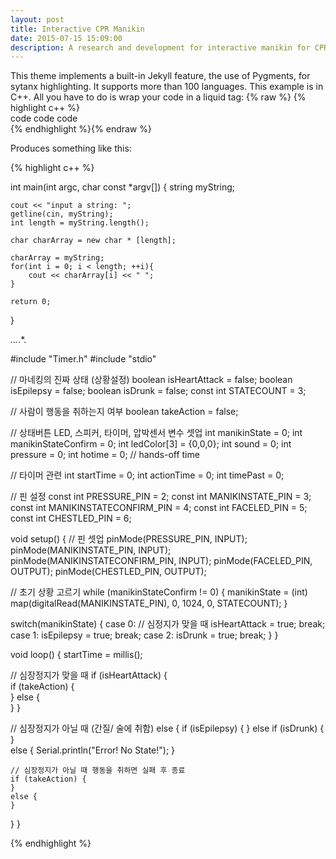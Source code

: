 ```yaml
---
layout: post
title: Interactive CPR Manikin
date: 2015-07-15 15:09:00
description: A research and development for interactive manikin for CPR training
---
```

This theme implements a built-in Jekyll feature, the use of Pygments, for sytanx highlighting. It supports more than 100 languages. This example is in C++. All you have to do is wrap your code in a liquid tag:
{% raw  %}
{% highlight c++ %}  <br/> code code code <br/> {% endhighlight %}{% endraw %}

Produces something like this:

{% highlight c++ %}

int main(int argc, char const *argv[])
{
	string myString;

	cout << "input a string: ";
	getline(cin, myString);
	int length = myString.length();

	char charArray = new char * [length];

	charArray = myString;
	for(int i = 0; i < length; ++i){
		cout << charArray[i] << " ";
	}

	return 0;
}

*.*.*.*.*.

#include "Timer.h"
#include "stdio"

// 마네킹의 진짜 상태 (상황설정)
boolean isHeartAttack = false;
boolean isEpilepsy = false;
boolean isDrunk = false;
const int STATECOUNT = 3;

// 사람이 행동을 취하는지 여부
boolean takeAction = false;

// 상태버튼 LED, 스피커, 타이머, 압박센서 변수 셋업
int manikinState = 0;
int manikinStateConfirm = 0;
int ledColor[3] = {0,0,0};
int sound = 0;
int pressure = 0;
int hotime = 0; // hands-off time

// 타이머 관련
int startTime = 0;
int actionTime = 0;
int timePast = 0;


// 핀 설정
const int PRESSURE_PIN = 2;
const int MANIKINSTATE_PIN = 3;
const int MANIKINSTATECONFIRM_PIN = 4;
const int FACELED_PIN = 5;
const int CHESTLED_PIN = 6;


void setup() {
  // 핀 셋업
  pinMode(PRESSURE_PIN, INPUT);
  pinMode(MANIKINSTATE_PIN, INPUT);
  pinMode(MANIKINSTATECONFIRM_PIN, INPUT);
  pinMode(FACELED_PIN, OUTPUT);
  pinMode(CHESTLED_PIN, OUTPUT);

  // 초기 상황 고르기
  while (manikinStateConfirm != 0) {
    manikinState = (int) map(digitalRead(MANIKINSTATE_PIN), 0, 1024, 0, STATECOUNT);
  }

  switch(manikinState) {
    case 0: // 심정지가 맞을 때
      isHeartAttack = true;
      break;
    case 1:
      isEpilepsy = true;
      break;
    case 2:
      isDrunk = true;
      break;
  }
}

void loop() {
  startTime = millis();

  // 심장정지가 맞을 때
  if (isHeartAttack) {  
      if (takeAction) {       
      }
      else {  
      }
  }

  // 심장정지가 아닐 때 (간질/ 술에 취함)
  else {
    if (isEpilepsy) {
    }
    else if (isDrunk) {
    }    
    else {
      Serial.println("Error! No State!");
    }

    // 심장정지가 아닐 때 행동을 취하면 실패 후 종료
    if (takeAction) {  
    }
    else {  
    }
  }
}

{% endhighlight %}
